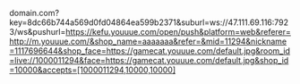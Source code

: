 

domain.com?key=8dc66b744a569d0fd04864ea599b2371&suburl=ws://47.111.69.116:7923/ws&pushurl=https://kefu.youuue.com/open/push&platform=web&referer=http://m.youuue.com/&shop_name=aaaaaaa&refer=&mid=11294&nickname=1117696644&shop_face=https://gamecat.youuue.com/default.jpg&room_id=live://1000011294&face=https://gamecat.youuue.com/default.jpg&shop_id=10000&accepts=[1000011294,10000,10000]
